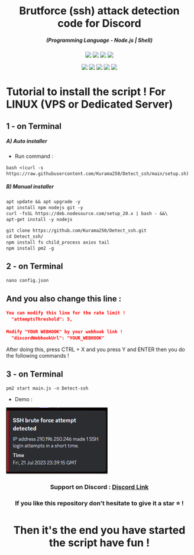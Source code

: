<h1 align="center">Brutforce (ssh) attack detection code for Discord</h1>
<em><h5 align="center">(Programming Language - Node.js | Shell)</h5></em>

<p align="center">
  <img src="https://img.shields.io/github/stars/Kurama250/Detect_ssh">
  <img src="https://img.shields.io/github/license/Kurama250/Detect_ssh">
  <img src="https://img.shields.io/github/repo-size/Kurama250/Detect_ssh">
  <img src="https://img.shields.io/badge/stability-stable-green">
</p>

<p align="center">  
  <img src="https://img.shields.io/npm/v/module-name">
  <img src="https://img.shields.io/npm/v/axios?label=axios">
  <img src="https://img.shields.io/npm/v/tail?label=tail">
  <img src="https://img.shields.io/npm/v/child_process?label=child_process">
  <img src="https://img.shields.io/npm/v/fs?label=fs">
</p>

# Tutorial to install the script ! For LINUX (VPS or Dedicated Server)

## 1 - on Terminal

<h5>A) Auto installer</h5>

- Run command :

```shell script
bash <(curl -s https://raw.githubusercontent.com/Kurama250/Detect_ssh/main/setup.sh)
```

<h5>B) Manual installer</h5>

```shell script
apt update && apt upgrade -y
apt install npm nodejs git -y
curl -fsSL https://deb.nodesource.com/setup_20.x | bash - &&\
apt-get install -y nodejs
```

```shell script
git clone https://github.com/Kurama250/Detect_ssh.git
cd Detect_ssh/
npm install fs child_process axios tail
npm install pm2 -g
```

## 2 - on Terminal

```shell script
nano config.json
```

## And you also change this line :

```json
You can modify this line for the rate limit !
  "attemptsThreshold": 5,

Modify "YOUR WEBHOOK" by your webhook link !
  "discordWebhookUrl": "YOUR_WEBHOOK"
```

After doing this, press CTRL + X and you press Y and ENTER then you do the following commands !

## 3 - on Terminal

```shell script
pm2 start main.js -n Detect-ssh
```

- Demo : 

![alt text](https://github.com/Kurama250/Detect_ssh/blob/main/ssh.png)

<h3 align="center"><strong>Support on Discord :</strong> <a href="https://discord.gg/6aebQGdDxB">Discord Link</a></3>
<h3 align="center">If you like this repository don't hesitate to give it a star ⭐ !</h3>
<h1 align="center">Then it's the end you have started the script have fun !</h1>
